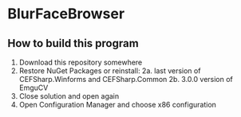 # BlurFaceBrowser

## How to build this program

1. Download this repository somewhere
2. Restore NuGet Packages or reinstall:
  2a. last version of CEFSharp.Winforms and CEFSharp.Common
  2b. 3.0.0 version of EmguCV
3. Close solution and open again
4. Open Configuration Manager and choose x86 configuration
